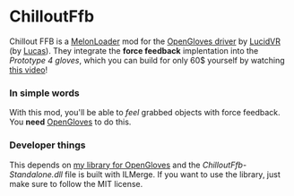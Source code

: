 ﻿# ChilloutFfb
Chillout FFB is a [MelonLoader](https://github.com/LavaGang/MelonLoader) mod for the [OpenGloves driver](https://github.com/LucidVR/opengloves-driver) by [LucidVR](https://github.com/LucidVR) (by [Lucas](https://github.com/lucas-vrtech)). They integrate the **force feedback** implentation into the *Prototype 4 gloves*, which you can build for only 60$ yourself by watching [this video](https://www.youtube.com/watch?v=2yF-SJcg3zQ&ab_channel=LucasVRTech)!

### In simple words
With this mod, you'll be able to *feel* grabbed objects with force feedback. You **need** [OpenGloves](https://www.youtube.com/watch?v=2yF-SJcg3zQ&ab_channel=LucasVRTech) to do this.

### Developer things
This depends on [my library for OpenGloves](https://github.com/TheUltiOne/OpenGloves-Unity) and the *ChilloutFfb-Standalone.dll* file is built with ILMerge. If you want to use the library, just make sure to follow the MIT license.